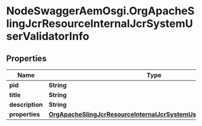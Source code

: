 # NodeSwaggerAemOsgi.OrgApacheSlingJcrResourceInternalJcrSystemUserValidatorInfo

## Properties

Name | Type | Description | Notes
------------ | ------------- | ------------- | -------------
**pid** | **String** |  | [optional] 
**title** | **String** |  | [optional] 
**description** | **String** |  | [optional] 
**properties** | [**OrgApacheSlingJcrResourceInternalJcrSystemUserValidatorProperties**](OrgApacheSlingJcrResourceInternalJcrSystemUserValidatorProperties.md) |  | [optional] 


